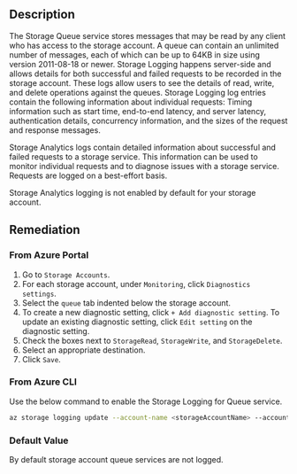 ## Description

The Storage Queue service stores messages that may be read by any client who has access to the storage account. A queue can contain an unlimited number of messages, each of which can be up to 64KB in size using version 2011-08-18 or newer. Storage Logging happens server-side and allows details for both successful and failed requests to be recorded in the storage account. These logs allow users to see the details of read, write, and delete operations against the queues. Storage Logging log entries contain the following information about individual requests: Timing information such as start time, end-to-end latency, and server latency, authentication details, concurrency information, and the sizes of the request and response messages.

Storage Analytics logs contain detailed information about successful and failed requests to a storage service. This information can be used to monitor individual requests and to diagnose issues with a storage service. Requests are logged on a best-effort basis.

Storage Analytics logging is not enabled by default for your storage account.

## Remediation

### From Azure Portal

1. Go to `Storage Accounts`.
2. For each storage account, under `Monitoring`, click `Diagnostics settings`.
3. Select the `queue` tab indented below the storage account.
4. To create a new diagnostic setting, click `+ Add diagnostic setting`. To update an existing diagnostic setting, click `Edit setting` on the diagnostic setting.
5. Check the boxes next to `StorageRead`, `StorageWrite`, and `StorageDelete`.
6. Select an appropriate destination.
7. Click `Save`.

### From Azure CLI

Use the below command to enable the Storage Logging for Queue service.

```bash
az storage logging update --account-name <storageAccountName> --account-key <storageAccountKey> --services q --log rwd --retention 90
```

### Default Value

By default storage account queue services are not logged.
